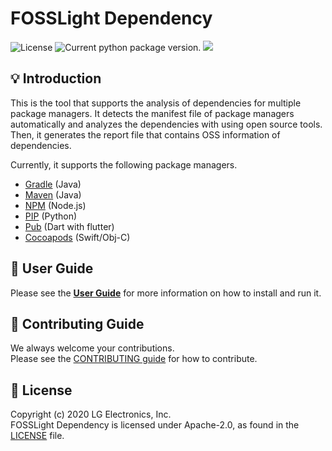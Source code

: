 # FOSSLight Dependency

<img src="https://img.shields.io/pypi/l/fosslight_dependency" alt="License" /> <img src="https://img.shields.io/pypi/v/fosslight_dependency" alt="Current python package version." /> <img src="https://img.shields.io/pypi/pyversions/fosslight_dependency" />
</p>

## 💡 Introduction
This is the tool that supports the analysis of dependencies for multiple package managers. It detects the manifest file of package managers automatically and analyzes the dependencies with using open source tools. Then, it generates the report file that contains OSS information of dependencies.

Currently, it supports the following package managers.
* [Gradle](https://gradle.org/) (Java)
* [Maven](http://maven.apache.org/) (Java)
* [NPM](https://www.npmjs.com/) (Node.js)
* [PIP](https://pip.pypa.io/) (Python)
* [Pub](https://pub.dev/) (Dart with flutter)
* [Cocoapods](https://cocoapods.org/) (Swift/Obj-C)


## 📖 User Guide
Please see the [**User Guide**](https://github.com/fosslight/fosslight_dependency/blob/main/docs/user-guide.md) for more information on how to install and run it.


## 👏 Contributing Guide
We always welcome your contributions.  
Please see the [CONTRIBUTING guide](https://github.com/fosslight/fosslight_dependency/blob/main/CONTRIBUTING.md) for how to contribute.

## 📄 License

Copyright (c) 2020 LG Electronics, Inc.  
FOSSLight Dependency is licensed under Apache-2.0, as found in the [LICENSE](https://github.com/fosslight/fosslight_dependency/blob/main/LICENSE) file.
